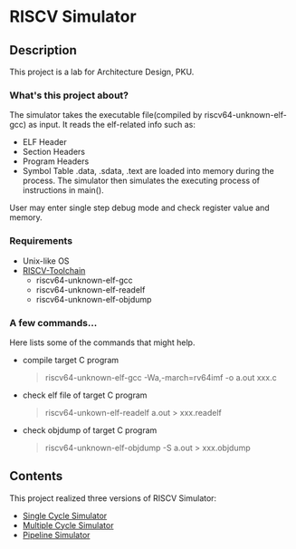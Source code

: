 # RISCV Simulator

## Description
This project is a lab for Architecture Design, PKU.

### What's this project about?
The simulator takes the executable file(compiled by riscv64-unknown-elf-gcc) as input. It reads the elf-related info such as:
- ELF Header
- Section Headers
- Program Headers
- Symbol Table
.data, .sdata, .text are loaded into memory during the process.
The simulator then simulates the executing process of instructions in main().

User may enter single step debug mode and check register value and memory.

### Requirements
- Unix-like OS
- [RISCV-Toolchain](https://github.com/riscv/riscv-tools)
    - riscv64-unknown-elf-gcc
    - riscv64-unknown-elf-readelf
    - riscv64-unknown-elf-objdump

### A few commands...
Here lists some of the commands that might help.
- compile target C program
    >  riscv64-unknown-elf-gcc -Wa,-march=rv64imf -o a.out xxx.c
- check elf file of target C program
    > riscv64-unkown-elf-readelf a.out > xxx.readelf
- check objdump of target C program
    > riscv64-unknown-elf-objdump -S a.out > xxx.objdump

## Contents
This project realized three versions of RISCV Simulator:
- [Single Cycle Simulator](https://github.com/VegB/RISCV-Simulator/tree/master/Single%20Cycle%20Simulator)
- [Multiple Cycle Simulator](https://github.com/VegB/RISCV-Simulator/tree/master/Multiple%20Cycle%20Simulator)
- [Pipeline Simulator](https://github.com/VegB/RISCV-Simulator/tree/master/Pipeline%20Simulator)

